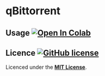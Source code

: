 # qBittorrent

## Usage [![Open In Colab](https://colab.research.google.com/assets/colab-badge.svg)](https://colab.research.google.com/github/imgload/qBittorrent/blob/master/qBittorrent.ipynb)

## Licence [![GitHub license](https://camo.githubusercontent.com/c2a8e6005409afeccfd12fec8c109c9ca9b778a6/68747470733a2f2f696d672e736869656c64732e696f2f6769746875622f6c6963656e73652f737a7968612f52636c6f6e654c6162417263686976652e737667)](https://github.com/imgload/qBittorrent/blob/master/LICENSE)
Licenced under the [**MIT License**](https://github.com/imgload/qBittorrent/blob/master/LICENSE).
